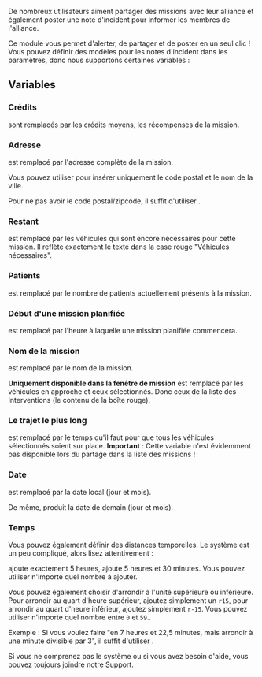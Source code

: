 De nombreux utilisateurs aiment partager des missions avec leur alliance et également poster une note d'incident pour informer les membres de l'alliance.

Ce module vous permet d'alerter, de partager et de poster en un seul clic ! Vous pouvez définir des modèles pour les notes d'incident dans les paramètres, donc nous supportons certaines variables :

## Variables

### Crédits

<variable variable="credits"/> sont remplacés par les crédits moyens, les récompenses de la mission.

### Adresse

<variable variable="address"/> est remplacé par l'adresse complète de la mission.

Vous pouvez utiliser <variable variable="city"/> pour insérer uniquement le code postal et le nom de la ville.

Pour ne pas avoir le code postal/zipcode, il suffit d'utiliser <variable variable="cityWithoutZip"/>.

### Restant

<variable variable="remaining"/> est remplacé par les véhicules qui sont encore nécessaires pour cette mission. Il reflète exactement le texte dans la case rouge "Véhicules nécessaires".

### Patients

<variable variable="patients"/> est remplacé par le nombre de patients actuellement présents à la mission.

### Début d'une mission planifiée

<variable variable="beginAt"/> est remplacé par l'heure à laquelle une mission planifiée commencera.

### Nom de la mission

<variable variable="name"/> est remplacé par le nom de la mission.

**Uniquement disponible dans la fenêtre de mission** <variable variable="remainingSpecial"/> est remplacé par les véhicules en approche et ceux sélectionnés. Donc ceux de la liste des Interventions (le contenu de la boîte rouge).

### Le trajet le plus long

<variable variable="longestDrive"/> est remplacé par le temps qu'il faut pour que tous les véhicules sélectionnés soient sur place.
<b>Important</b> : Cette variable n'est évidemment pas disponible lors du partage dans la liste des missions !

### Date

<variable variable="today"/> est remplacé par la date local (jour et mois).

De même, <variable variable="tomorrow"/> produit la date de demain (jour et mois).

### Temps

Vous pouvez également définir des distances temporelles. Le système est un peu compliqué, alors lisez attentivement :

<variable variable="now+5"/> ajoute exactement 5 heures, <variable variable="now+5.5"/> ajoute 5 heures et 30 minutes. Vous pouvez utiliser n'importe quel nombre à ajouter.

Vous pouvez également choisir d'arrondir à l'unité supérieure ou inférieure. Pour arrondir au quart d'heure supérieur, ajoutez simplement un `r15`, pour arrondir au quart d'heure inférieur, ajoutez simplement `r-15`. Vous pouvez utiliser n'importe quel nombre entre `0` et `59`..

Exemple : Si vous voulez faire "en 7 heures et 22,5 minutes, mais arrondir à une minute divisible par 3", il suffit d'utiliser <variable variable="now+7.266r-3"/>.

Si vous ne comprenez pas le système ou si vous avez besoin d'aide, vous pouvez toujours joindre notre [Support](../../support.md).

